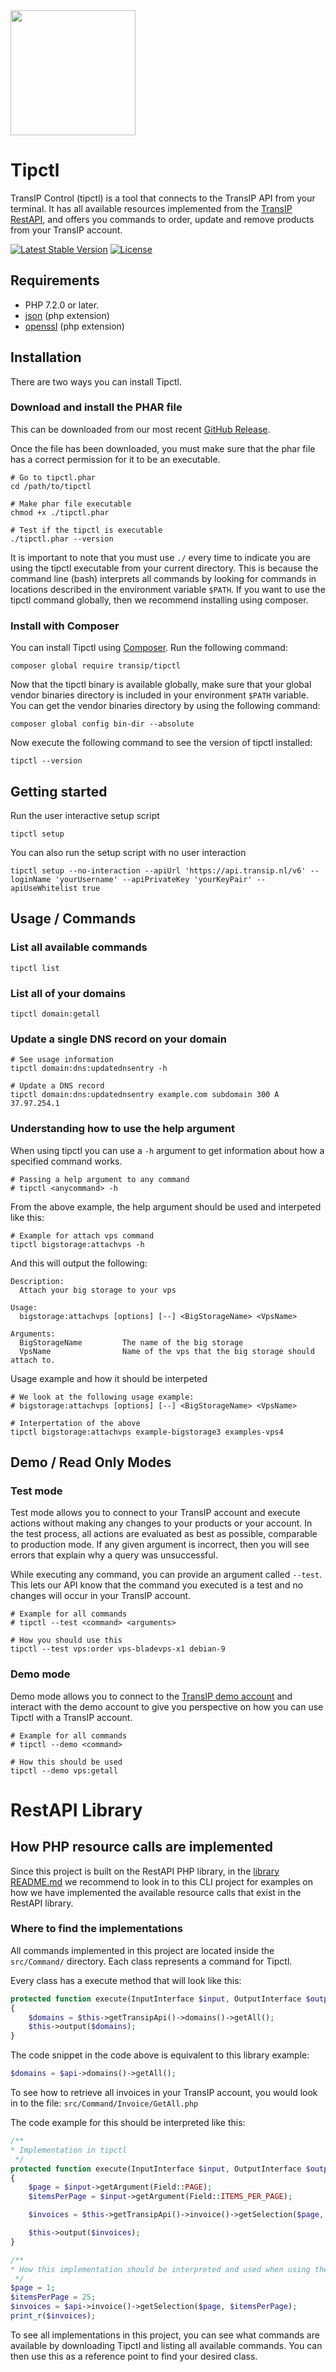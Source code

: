<a href="https://transip.eu" target="_blank">
    <img width="200px" src="https://www.transip.nl/img/cp/transip-logo.svg">
</a>

# Tipctl

TransIP Control (tipctl) is a tool that connects to the TransIP API from your terminal. It has all available resources implemented from the [TransIP RestAPI](https://api.transip.nl/rest/docs.html), and offers you commands to order, update and remove products from your TransIP account.  

[![Latest Stable Version](https://poser.pugx.org/transip/tipctl/v/stable?format=flat-square)](https://packagist.org/packages/transip/tipctl)
[![License](https://poser.pugx.org/transip/tipctl/license?format=flat-square)](https://packagist.org/packages/transip/tipctl)

## Requirements

* PHP 7.2.0 or later.
* [json](https://www.php.net/manual/en/book.json.php) (php extension)
* [openssl](https://www.php.net/manual/en/book.openssl.php) (php extension)

## Installation

There are two ways you can install Tipctl.

### Download and install the PHAR file

This can be downloaded from our most recent [GitHub Release](https://github.com/transip/tipctl/releases).
 
Once the file has been downloaded, you must make sure that the phar file has a correct permission for it to be an executable.
```shell script
# Go to tipctl.phar
cd /path/to/tipctl

# Make phar file executable
chmod +x ./tipctl.phar

# Test if the tipctl is executable
./tipctl.phar --version
```
It is important to note that you must use `./` every time to indicate you are using the tipctl executable from your current directory. This is because the command line (bash) interprets all commands by looking for commands in locations described in the environment variable `$PATH`. If you want to use the tipctl command globally, then we recommend installing using composer.

### Install with Composer

You can install Tipctl using [Composer](http://getcomposer.org/). Run the following command:

```shell script
composer global require transip/tipctl
```

Now that the tipctl binary is available globally, make sure that your global vendor binaries directory is included in your environment `$PATH` variable. You can get the vendor binaries directory by using the following command:
```shell script
composer global config bin-dir --absolute
```

Now execute the following command to see the version of tipctl installed:
```shell script
tipctl --version
```

## Getting started

Run the user interactive setup script
```shell script
tipctl setup
```

You can also run the setup script with no user interaction
```shell script
tipctl setup --no-interaction --apiUrl 'https://api.transip.nl/v6' --loginName 'yourUsername' --apiPrivateKey 'yourKeyPair' --apiUseWhitelist true
```

## Usage / Commands

### List all available commands

```shell script
tipctl list
```

### List all of your domains

```shell script
tipctl domain:getall
```

### Update a single DNS record on your domain

```shell script
# See usage information
tipctl domain:dns:updatednsentry -h

# Update a DNS record
tipctl domain:dns:updatednsentry example.com subdomain 300 A 37.97.254.1
```

### Understanding how to use the help argument

When using tipctl you can use a `-h` argument to get information about how a specified command works.

```shell script
# Passing a help argument to any command
# tipctl <anycommand> -h
```

From the above example, the help argument should be used and interpeted like this:

```shell script
# Example for attach vps command
tipctl bigstorage:attachvps -h
```

And this will output the following:
```
Description:
  Attach your big storage to your vps

Usage:
  bigstorage:attachvps [options] [--] <BigStorageName> <VpsName>

Arguments:
  BigStorageName         The name of the big storage
  VpsName                Name of the vps that the big storage should attach to.
```

Usage example and how it should be interpeted
```shell script
# We look at the following usage example:
# bigstorage:attachvps [options] [--] <BigStorageName> <VpsName>

# Interpertation of the above
tipctl bigstorage:attachvps example-bigstorage3 examples-vps4
```

## Demo / Read Only Modes

### Test mode

Test mode allows you to connect to your TransIP account and execute actions without making any changes to your products or your account. In the test process, all actions are evaluated as best as possible, comparable to production mode. If any given argument is incorrect, then you will see errors that explain why a query was unsuccessful.  

While executing any command, you can provide an argument called `--test`. This lets our API know that the command you executed is a test and no changes will occur in your TransIP account. 
```shell script
# Example for all commands
# tipctl --test <command> <arguments>

# How you should use this
tipctl --test vps:order vps-bladevps-x1 debian-9
```

### Demo mode

Demo mode allows you to connect to the [TransIP demo account](https://www.transip.nl/demo-account/) and interact with the demo account to give you perspective on how you can use Tipctl with a TransIP account.

```shell script
# Example for all commands
# tipctl --demo <command>

# How this should be used
tipctl --demo vps:getall
```

# RestAPI Library
## How PHP resource calls are implemented

Since this project is built on the RestAPI PHP library, in the [library README.md](https://github.com/transip/transip-api-php/blob/master/README.md) we recommend to look in to this CLI project for examples on how we have implemented the available resource calls that exist in the RestAPI library.

### Where to find the implementations

All commands implemented in this project are located inside the `src/Command/` directory. Each class represents a command for Tipctl. 

Every class has a execute method that will look like this:
```php
protected function execute(InputInterface $input, OutputInterface $output)
{
    $domains = $this->getTransipApi()->domains()->getAll();
    $this->output($domains);
}
```

The code snippet in the code above is equivalent to this library example:
```php
$domains = $api->domains()->getAll();
```

To see how to retrieve all invoices in your TransIP account, you would look in to the file: `src/Command/Invoice/GetAll.php`

The code example for this should be interpreted like this:

```php
/**
* Implementation in tipctl
 */
protected function execute(InputInterface $input, OutputInterface $output)
{
    $page = $input->getArgument(Field::PAGE);
    $itemsPerPage = $input->getArgument(Field::ITEMS_PER_PAGE);

    $invoices = $this->getTransipApi()->invoice()->getSelection($page, $itemsPerPage);

    $this->output($invoices);
}

/**
* How this implementation should be interpreted and used when using the RestAPI library
 */
$page = 1;
$itemsPerPage = 25;
$invoices = $api->invoice()->getSelection($page, $itemsPerPage);
print_r($invoices);
```

To see all implementations in this project, you can see what commands are available by downloading Tipctl and listing all available commands. You can then use this as a reference point to find your desired class.
